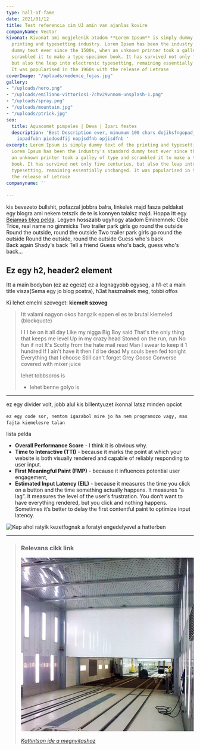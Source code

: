```yaml
---
type: hall-of-fame
date: 2021/01/12
title: Test referencia cim UJ amin van ajanlas kovire
companyName: Vector
kivonat: Kivonat ami megjelenik atadom **Lorem Ipsum** is simply dummy text of the
  printing and typesetting industry. Lorem Ipsum has been the industry's standard
  dummy text ever since the 1500s, when an unknown printer took a galley of type and
  scrambled it to make a type specimen book. It has survived not only five centuries,
  but also the leap into electronic typesetting, remaining essentially unchanged.
  It was popularised in the 1960s with the release of Letrase
coverImage: "/uploads/medence_fujas.jpg"
gallery:
- "/uploads/hero.png"
- "/uploads/emiliano-vittoriosi-7chv29vnnom-unsplash-1.png"
- "/uploads/spray.png"
- "/uploads/mountain.jpg"
- "/uploads/ptrick.jpg"
seo:
  title: Aquacomet pimpeles | Dewa | Ipari festes
  description: 'Best Description ever, minumum 100 chars dojiksfngopadjfnbopadf jnasdjiopbn
    iopadfubn piodosdfij nopjsdfnb opjisdfnb '
excerpt: Lorem Ipsum is simply dummy text of the printing and typesetting industry.
  Lorem Ipsum has been the industry's standard dummy text ever since the 1500s, when
  an unknown printer took a galley of type and scrambled it to make a type specimen
  book. It has survived not only five centuries, but also the leap into electronic
  typesetting, remaining essentially unchanged. It was popularised in the 1960s with
  the release of Letrase
companyname: ''

---
```

kis bevezeto bullshit, pofazzal jobbra balra, linkelek majd fasza peldakat egy blogra ami nekem tetszik de te is konnyen talalsz majd. Hoppa itt egy [Bejamas blog pelda](https://bejamas.io/blog/website-performance-research/ "Ez a tooltip ha cursort fele viszi a balhere"). Legyen hosszabb ugyhogy atadom Eminemnek: Obie Trice, real name no gimmicks Two trailer park girls go round the outside Round the outside, round the outside Two trailer park girls go round the outside Round the outside, round the outside Guess who's back  
Back again Shady's back Tell a friend Guess who's back, guess who's back...

## Ez egy h2, header2 element

Itt a main bodyban (ez az egesz) ez a legnagyobb egyseg, a h1-et a main title visza(Sema egy jo blog postra), h3at hasznalnek meg, tobbi offos

Ki lehet emelni szoveget: **kiemelt szoveg**

> Itt valami nagyon okos hangzik eppen el es te brutal kiemeled (blockquote)
>
> I I I be on it all day Like my nigga Big Boy said That's the only thing that keeps me level Up in my crazy head Stoned on the run, run No fun if not It's Scotty from the hate mail read Man I swear to keep it 1 hundred If I ain't have it then I'd be dead My souls been fed tonight Everything that I choose Still can't forget Grey Goose Converse covered with mixer juice
>
> lehet tobbsoros is
>
> * lehet benne golyo is

***

ez egy divider volt, jobb alul kis billentyuzet ikonnal latsz minden opciot

`ez egy code sor, nemtom igazabol mire jo ha nem programozo vagy, mas fajta kiemelesre talan`

lista pelda

* **Overall Performance Score** - I think it is obvious why.
* **Time to Interactive (TTI)** - because it marks the point at which your website is both visually rendered and capable of reliably responding to user input.
* **First Meaningful Paint (FMP)** - because it influences potential user engagement,
* **Estimated Input Latency (EIL)** - because it measures the time you click on a button and the time something actually happens. It measures “a lag”. It measures the level of the user’s frustration. You don’t want to have everything rendered, but you click and nothing happens. Sometimes it’s better to delay the first contentful paint to optimize input latency.

![Kep ahol ratyik kezetfognak a foratyi engedelyevel a hatterben](/uploads/ptrick.jpg "Kezfogasa a ratyiknak")

***

> ### Relevans cikk link
>
> [![](/public/uploads/blowtherm-moso-fulke.jpg)]()
>
> [_Kattintson ide a megnyitashoz_](/referenciak/test-referencia-galeria-cim "Relevans cikk")